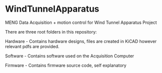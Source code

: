 # WindTunnelApparatus
MENG Data Acquisition + motion control for Wind Tunnel Apparatus Project

There are three root folders in this repository:

Hardware  -  Contains hardware designs, files are created in KiCAD however relevant pdfs are provided.

Software  -  Contains software used on the Acquisition Computer

Firmware  -  Contains firmware source code, self explanatory
